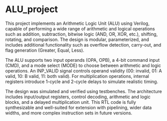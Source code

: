 # ALU_project
This project implements an Arithmetic Logic Unit (ALU) using Verilog, capable of performing a wide range of arithmetic and logical operations such as addition, subtraction, bitwise logic (AND, OR, XOR, etc.), shifting, rotating, and comparison. The design is modular, parameterized, and includes additional functionality such as overflow detection, carry-out, and flag generation (Greater, Equal, Less).

The ALU supports two input operands (OPA, OPB), a 4-bit command input (CMD), and a mode select (MODE) to choose between arithmetic and logic operations. An INP_VALID signal controls operand validity (00: invalid, 01: A valid, 10: B valid, 11: both valid). For multiplication operations, internal registers introduce 1-cycle and 2-cycle delays to simulate realistic timing.

The design was simulated and verified using testbenches. The architecture includes input/output registers, control decoding, arithmetic and logic blocks, and a delayed multiplication unit. This RTL code is fully synthesizable and well-suited for extension with pipelining, wider data widths, and more complex instruction sets in future versions.
